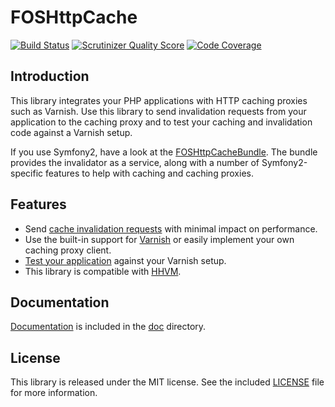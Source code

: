 FOSHttpCache
============
[![Build Status](https://travis-ci.org/FriendsOfSymfony/FOSHttpCache.png?branch=1.0.0-alpha1)](https://travis-ci.org/FriendsOfSymfony/FOSHttpCache) 
[![Scrutinizer Quality Score](https://scrutinizer-ci.com/g/ddeboer/FOSHttpCache/badges/quality-score.png?s=5b808e92306a54228a81378ec20a47bb5313a5c7)](https://scrutinizer-ci.com/g/ddeboer/FOSHttpCache/)
[![Code Coverage](https://scrutinizer-ci.com/g/ddeboer/FOSHttpCache/badges/coverage.png?s=f9f57d6b28285f38782b38a08b1dbdb24901a764)](https://scrutinizer-ci.com/g/ddeboer/FOSHttpCache/)

Introduction
------------

This library integrates your PHP applications with HTTP caching proxies such as Varnish.
Use this library to send invalidation requests from your application to the caching proxy
and to test your caching and invalidation code against a Varnish setup.

If you use Symfony2, have a look at the
[FOSHttpCacheBundle](https://github.com/FriendsOfSymfony/FOSHttpCacheBundle).
The bundle provides the invalidator as a service, along with a number of
Symfony2-specific features to help with caching and caching proxies.

Features
--------

* Send [cache invalidation requests](doc/cache-invalidator.md) with minimal impact on performance.
* Use the built-in support for [Varnish](doc/varnish.md) or easily implement your own caching proxy client.
* [Test your application](doc/testing-your-application.md) against your Varnish setup.
* This library is compatible with [HHVM](http://www.hhvm.com/blog/).

Documentation
-------------

[Documentation](doc/index.md) is included in the [doc](doc/index.md) directory.

License
-------

This library is released under the MIT license. See the included
[LICENSE](LICENSE) file for more information.
